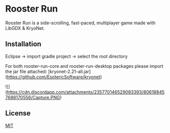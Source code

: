 # Rooster Run

Rooster Run is a side-scrolling, fast-paced, multiplayer game made with LibGDX & KryoNet.

## Installation

Eclipse -> import gradle project -> select the root directory

For both rooster-run-core and rooster-run-desktop packages please import the jar file attached: [kryonet-2.21-all.jar] (https://github.com/EsotericSoftware/kryonet)

![] (https://cdn.discordapp.com/attachments/235770146529083393/806188457688170556/Capture.PNG)




## License
[MIT](https://choosealicense.com/licenses/mit/)
